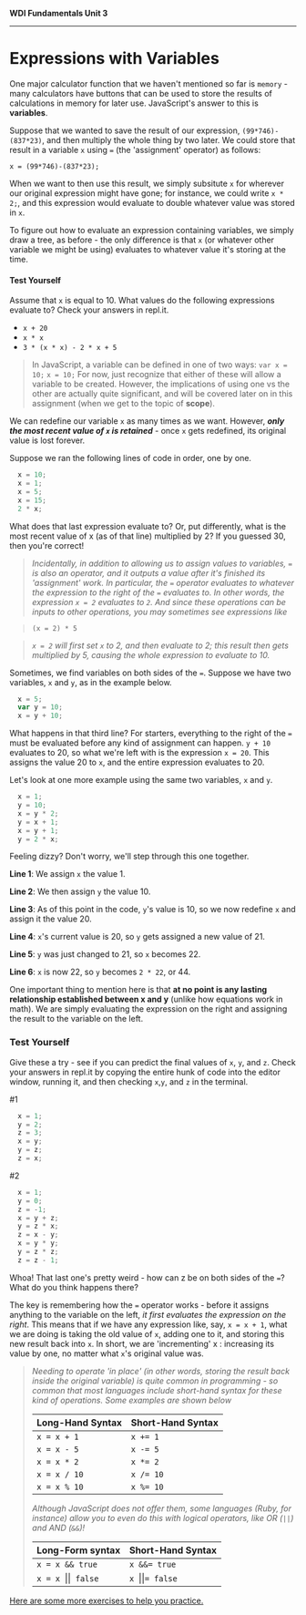 **WDI Fundamentals Unit 3**

---
# Expressions with Variables

One major calculator function that we haven't mentioned so far is `memory` - many calculators have buttons that can be used to store the results of calculations in memory for later use. JavaScript's answer to this is **variables**.

Suppose that we wanted to save the result of our expression, `(99*746)-(837*23)`, and then multiply the whole thing by two later. We could store that result in a variable `x` using `=` (the 'assignment' operator) as follows:

`x = (99*746)-(837*23);`

When we want to then use this result, we simply subsitute `x` for wherever our original expression might have gone; for instance, we could write `x * 2;`, and this expression would evaluate to double whatever value was stored in `x`.

To figure out how to evaluate an expression containing variables, we simply draw a tree, as before - the only difference is that `x` (or whatever other variable we might be using) evaluates to whatever value it's storing at the time.

#### Test Yourself
Assume that `x` is equal to 10. What values do the following expressions evaluate to? Check your answers in repl.it.
* `x + 20`
* `x * x`
* `3 * (x * x) - 2 * x + 5`

> In JavaScript, a variable can be defined in one of two ways:
>  `var x = 10;`
>  `x = 10;`
> For now, just recognize that either of these will allow a variable to be created. However, the implications of using one vs the other are actually quite significant, and will be covered later on in this assignment (when we get to the topic of **scope**).

We can redefine our variable `x` as many times as we want. However, ***only the most recent value of `x` is retained*** - once `x` gets redefined, its original value is lost forever.

Suppose we ran the following lines of code in order, one by one.
```javascript
  x = 10;
  x = 1;
  x = 5;
  x = 15;
  2 * x;
```
What does that last expression evaluate to? Or, put differently, what is the most recent value of x (as of that line) multiplied by 2? If you guessed 30, then you're correct!

> *Incidentally, in addition to allowing us to assign values to variables, `=` is also an operator, and it outputs a value after it's finished its 'assignment' work. In particular, the `=` operator evaluates to whatever the expression to the right of the `=` evaluates to. In other words, the expression `x = 2` evaluates to `2`. And since these operations can be inputs to other operations, you may sometimes see expressions like*

>  `(x = 2) * 5`

> *`x = 2` will first set `x` to 2, and then evaluate to 2; this result then gets multiplied by 5, causing the whole expression to evaluate to 10.*

Sometimes, we find variables on both sides of the `=`. Suppose we have two variables, `x` and `y`, as in the example below.

```javascript
  x = 5;
  var y = 10;
  x = y + 10;
```

What happens in that third line? For starters, everything to the right of the `=` must be evaluated before any kind of assignment can happen. `y + 10` evaluates to 20, so what we're left with is the expression `x = 20`. This assigns the value 20 to `x`, and the entire expression evaluates to 20.

Let's look at one more example using the same two variables, `x` and `y`.
```javascript
  x = 1;
  y = 10;
  x = y * 2;
  y = x + 1;
  x = y + 1;
  y = 2 * x;
```
Feeling dizzy? Don't worry, we'll step through this one together.

  __Line 1__: We assign `x` the value 1.

  __Line 2__: We then assign `y` the value 10.

  __Line 3__: As of this point in the code, `y`'s value is 10, so we now redefine `x` and assign it the value 20.

  __Line 4__: `x`'s current value is 20, so `y` gets assigned a new value of 21.

  __Line 5__: `y` was just changed to 21, so `x` becomes 22.

  __Line 6__: `x` is now 22, so `y` becomes `2 * 22`, or 44.

One important thing to mention here is that **at no point is any lasting relationship established between x and y** (unlike how equations work in math). We are simply evaluating the expression on the right and assigning the result to the variable on the left.

### Test Yourself
Give these a try - see if you can predict the final values of `x`, `y`, and `z`. Check your answers in repl.it by copying the entire hunk of code into the editor window, running it, and then checking `x`,`y`, and `z` in the terminal.

#1
```javascript
  x = 1;
  y = 2;
  z = 3;
  x = y;
  y = z;
  z = x;
```
#2
```javascript
  x = 1;
  y = 0;
  z = -1;
  x = y + z;
  y = z * x;
  z = x - y;
  x = y * y;
  y = z * z;
  z = z - 1;
```

Whoa! That last one's pretty weird - how can z be on both sides of the `=`? What do you think happens there?

The key is remembering how the `=` operator works - before it assigns anything to the variable on the left, *it first evaluates the expression on the right*. This means that if we have any expression like, say, `x = x + 1`, what we are doing is taking the old value of `x`, adding one to it, and storing this new result back into `x`. In short, we are 'incrementing' x : increasing its value by one, no matter what `x`'s original value was.

> *Needing to operate 'in place' (in other words, storing the result back inside the original variable) is quite common in programming - so common that most languages include short-hand syntax for these kind of operations. Some examples are shown below*
>
> | Long-Hand Syntax | Short-Hand Syntax |
> |------------------|-------------------|
> | `x = x + 1` | `x += 1` |
> | `x = x - 5` | `x -= 5` |
> | `x = x * 2` | `x *= 2` |
> | `x = x / 10` | `x /= 10` |
> | `x = x % 10` | `x %= 10` |
>
> *Although JavaScript does *not* offer them, some languages (Ruby, for instance) allow you to even do this with logical operators, like OR (`||`) and AND (`&&`)!*
>
> | Long-Form syntax | Short-Hand Syntax |
> |------------------|-------------------|
> | `x = x && true` | `x &&= true` |
> | `x = x `&#124;&#124;` false` | `x `&#124;&#124;`= false` |

[Here are some more exercises to help you practice.](05_exercise.md)


